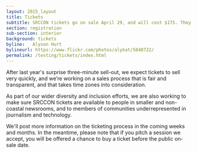 ```yaml
---
layout: 2015_layout
title: Tickets
subtitle: SRCCON tickets go on sale April 29, and will cost $175. They’ll go fast, so mark your calendar.
section: registration
sub-section: interior
background: tickets
byline:   Alyson Hurt
bylineurl: https://www.flickr.com/photos/alykat/5848722/
permalink: /testing/tickets/index.html
---
```

After last year's surprise three-minute sell-out, we expect tickets to sell very quickly, and we’re working on a sales process that is fair and transparent, and that takes time zones into consideration.

As part of our wider diversity and inclusion efforts, we are also working to make sure SRCCON tickets are available to people in smaller and non-coastal newsrooms, and to members of communities underrepresented in journalism and technology.

We'll post more information on the ticketing process in the coming weeks and months. In the meantime, please note that if you pitch a session we accept, you will be offered a chance to buy a ticket before the public on-sale date.
